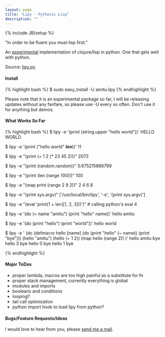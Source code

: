 ```yaml
---
layout: page
title: "Lipy - Pythonic Lisp"
description: ""
---
```

{% include JB/setup %}

"In order to be fluent you must lisp first."

An [experimental](/lab/) implementation of clojure/lisp in python. One that
gels well with python.

Source:
[lipy.py](https://github.com/amitu/amitu.github.com/blob/master/lab/lipy/amitu/lipy.py).

#### Install

{% highlight bash %}
$ sudo easy_install -U amitu.lipy
{% endhighlight %}

Please note that it is an experimental package so far, I will be releasing
updates without any fanfare, so please use -U every so often. Don't use it for
anything but demos.

#### What Works So Far

{% highlight bash %}
$ lipy -e '(print (string.upper "hello world"))'
HELLO WORLD

$ lipy -e '(print ("hello world" __len__))'
11

$ lipy -e "(print (+ 1 2 (* 23 45 2)))"
2073

$ lipy -e "(print (random.random))"
0.675215886799

$ lipy -e "(print (len (range 100)))"
100

$ lipy -e "(map print (range 2 9 2))"
2
4
6
8

$ lipy -e "(print sys.argv)"
['/usr/local/bin/lipy', '-e', '(print sys.argv)']

$ lipy -e "(eval 'print(1 + len([1, 2, 3]))')" # calling python's eval
4

$ lipy -e '(do (= name "amitu") (print "hello" name))'
hello amitu

$ lipy -e '(do (print "hello") (print "world"))'
hello
world

$ lipy -e '
(do
    (defmacro hello [name] (do (print "hello" (~ name)) (print "bye")))
    (hello "amitu")
    (hello (+ 1 2))
    (map hello (range 2))
)'
hello amitu
bye
hello 3
bye
hello 0
bye
hello 1
bye

{% endhighlight %}

#### Major ToDos

 * proper lambda, macros are too high painful as a substitute for fn
 * proper stack management, currently everything is global
 * modules and imports
 * booleans and conditions
 * looping?
 * tail call optimization
 * python import hook to load lipy from python?

#### Bugs/Feature Requests/Ideas

I would love to hear from you, please [send me a mail](mailto:lipy@amitu.com).
